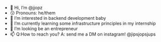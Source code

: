 - 👋 Hi, I’m @jjopz
- 😗 Pronouns: he/them
- 👀 I’m interested in backend development baby 
- 🌱 I’m currently learning some infrastructure principles in my internship
- 💞️ I’m looking be an entrepreneur
- 📫 Q:How to reach you? A: send me a DM on instagram! @jipsjopsjups


